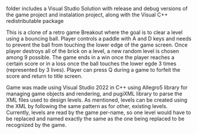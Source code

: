 folder includes a Visual Studio Solution with release and debug versions of the game project and instalation project, along with the Visual C++ redistributable package


This is a clone of a retro game Breakout where the goal is to clear a level using a bouncing ball. Player controls a paddle with A and D keys and needs to prevent the ball from touching the lower edge of the game screen. Once player destroys all of the brick on a level, a new random level is chosen among 9 possible. The game ends in a win once the player reaches a certain score or in a loss once the ball touches the lower egde 3 times (represented by 3 lives).
Player can press Q during a game to forfeit the score and return to title screen.

Game was made using Visual Studio 2022 in C++ using Allegro5 library for managing game objects and rendering, and pugiXML library to parse the XML files used to design levels. As mentioned, levels can be created using the XML by following the same pattern as for other, existing levels. Currently, levels are read by the game per-name, so one level would have to be replaced and named exactly the same as the one being replaced to be recognized by the game.
